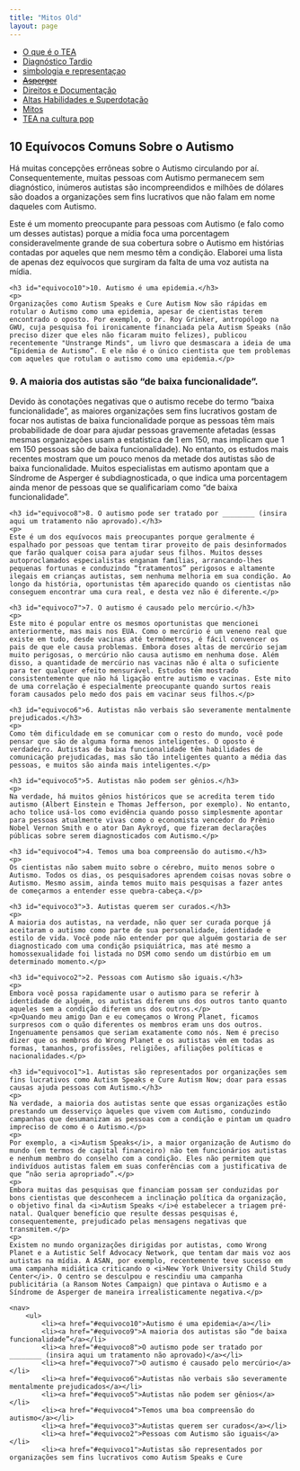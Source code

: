 ```yaml
---
title: "Mitos Old"
layout: page
---
```


<html lang="pt-BR">
<head>
    <meta charset="UTF-8">
    <title>10 Equívocos Comuns Sobre o Autismo</title>
</head>
<body>
<div class="navbar">
  <div class="navbar-inner">
      <ul class="nav">
      <li><a href= "/pages/autismo/autismo.html">O que é o TEA</a></li>
      <li><a href= "/pages/autismo/teadultos.html">Diagnóstico Tardio</a></li>
        <li><a href= "/pages/autismo/identificadao.html">simbologia e representaçao</a></li>
        <li><a href= "/pages/autismo/asperger.html"> <del>Asperger</del></a></li>
        <li><a href= "/pages/autismo/direitos.html">Direitos e Documentação</a></li>
        <li><a href= "/pages/autismo/habilidades.html">Altas Habilidades e Superdotação</a></li>
        <li><a href= "/pages/autismo/mitos.html">Mitos</a></li>
          <li><a href= "/pages/autismo/namidia.html">TEA na cultura pop</a></li>
      </ul>
  </div>
</div>
<p>
<p>
    <h2>10 Equívocos Comuns Sobre o Autismo</h2>
    <p>
    Há muitas concepções errôneas sobre o Autismo circulando por aí. Consequentemente, muitas pessoas com Autismo permanecem sem diagnóstico, inúmeros autistas são incompreendidos e milhões de dólares são doados a organizações sem fins lucrativos que não falam em nome daqueles com Autismo.</p>
    <p>Este é um momento preocupante para pessoas com Autismo (e falo como um desses autistas) porque a mídia foca uma porcentagem consideravelmente grande de sua cobertura sobre o Autismo em histórias contadas por aqueles que nem mesmo têm a condição. Elaborei uma lista de apenas dez equívocos que surgiram da falta de uma voz autista na mídia.</p>

    <h3 id="equivoco10">10. Autismo é uma epidemia.</h3>
    <p>
    Organizações como Autism Speaks e Cure Autism Now são rápidas em rotular o Autismo como uma epidemia, apesar de cientistas terem encontrado o oposto. Por exemplo, o Dr. Roy Grinker, antropólogo na GWU, cuja pesquisa foi ironicamente financiada pela Autism Speaks (não preciso dizer que eles não ficaram muito felizes), publicou recentemente "Unstrange Minds", um livro que desmascara a ideia de uma “Epidemia de Autismo”. E ele não é o único cientista que tem problemas com aqueles que rotulam o autismo como uma epidemia.</p>
<p>
    <h3 id="equivoco9">9. A maioria dos autistas são “de baixa funcionalidade”.</h3>
    <p>
    Devido às conotações negativas que o autismo recebe do termo “baixa funcionalidade”, as maiores organizações sem fins lucrativos gostam de focar nos autistas de baixa funcionalidade porque as pessoas têm mais probabilidade de doar para ajudar pessoas gravemente afetadas (essas mesmas organizações usam a estatística de 1 em 150, mas implicam que 1 em 150 pessoas são de baixa funcionalidade). No entanto, os estudos mais recentes mostram que um pouco menos da metade dos autistas são de baixa funcionalidade. Muitos especialistas em autismo apontam que a Síndrome de Asperger é subdiagnosticada, o que indica uma porcentagem ainda menor de pessoas que se qualificariam como “de baixa funcionalidade”.</p>

    <h3 id="equivoco8">8. O autismo pode ser tratado por ________ (insira aqui um tratamento não aprovado).</h3>
    <p>
    Este é um dos equívocos mais preocupantes porque geralmente é espalhado por pessoas que tentam tirar proveito de pais desinformados que farão qualquer coisa para ajudar seus filhos. Muitos desses autoproclamados especialistas enganam famílias, arrancando-lhes pequenas fortunas e conduzindo “tratamentos” perigosos e altamente ilegais em crianças autistas, sem nenhuma melhoria em sua condição. Ao longo da história, oportunistas têm aparecido quando os cientistas não conseguem encontrar uma cura real, e desta vez não é diferente.</p>

    <h3 id="equivoco7">7. O autismo é causado pelo mercúrio.</h3>
    <p>
    Este mito é popular entre os mesmos oportunistas que mencionei anteriormente, mas mais nos EUA. Como o mercúrio é um veneno real que existe em tudo, desde vacinas até termômetros, é fácil convencer os pais de que ele causa problemas. Embora doses altas de mercúrio sejam muito perigosas, o mercúrio não causa autismo em nenhuma dose. Além disso, a quantidade de mercúrio nas vacinas não é alta o suficiente para ter qualquer efeito mensurável. Estudos têm mostrado consistentemente que não há ligação entre autismo e vacinas. Este mito de uma correlação é especialmente preocupante quando surtos reais foram causados pelo medo dos pais em vacinar seus filhos.</p>

    <h3 id="equivoco6">6. Autistas não verbais são severamente mentalmente prejudicados.</h3>
    <p>
    Como têm dificuldade em se comunicar com o resto do mundo, você pode pensar que são de alguma forma menos inteligentes. O oposto é verdadeiro. Autistas de baixa funcionalidade têm habilidades de comunicação prejudicadas, mas são tão inteligentes quanto a média das pessoas, e muitos são ainda mais inteligentes.</p>

    <h3 id="equivoco5">5. Autistas não podem ser gênios.</h3>
    <p>
    Na verdade, há muitos gênios históricos que se acredita terem tido autismo (Albert Einstein e Thomas Jefferson, por exemplo). No entanto, acho tolice usá-los como evidência quando posso simplesmente apontar para pessoas atualmente vivas como o economista vencedor do Prêmio Nobel Vernon Smith e o ator Dan Aykroyd, que fizeram declarações públicas sobre serem diagnosticados com Autismo.</p>

    <h3 id="equivoco4">4. Temos uma boa compreensão do autismo.</h3>
    <p>
    Os cientistas não sabem muito sobre o cérebro, muito menos sobre o Autismo. Todos os dias, os pesquisadores aprendem coisas novas sobre o Autismo. Mesmo assim, ainda temos muito mais pesquisas a fazer antes de começarmos a entender esse quebra-cabeça.</p>

    <h3 id="equivoco3">3. Autistas querem ser curados.</h3>
    <p>
    A maioria dos autistas, na verdade, não quer ser curada porque já aceitaram o autismo como parte de sua personalidade, identidade e estilo de vida. Você pode não entender por que alguém gostaria de ser diagnosticado com uma condição psiquiátrica, mas até mesmo a homossexualidade foi listada no DSM como sendo um distúrbio em um determinado momento.</p>

    <h3 id="equivoco2">2. Pessoas com Autismo são iguais.</h3>
    <p>
    Embora você possa rapidamente usar o autismo para se referir à identidade de alguém, os autistas diferem uns dos outros tanto quanto aqueles sem a condição diferem uns dos outros.</p>
    <p>Quando meu amigo Dan e eu começamos o Wrong Planet, ficamos surpresos com o quão diferentes os membros eram uns dos outros. Ingenuamente pensamos que seriam exatamente como nós. Nem é preciso dizer que os membros do Wrong Planet e os autistas vêm em todas as formas, tamanhos, profissões, religiões, afiliações políticas e nacionalidades.</p>

    <h3 id="equivoco1">1. Autistas são representados por organizações sem fins lucrativos como Autism Speaks e Cure Autism Now; doar para essas causas ajuda pessoas com Autismo.</h3>
    <p>
    Na verdade, a maioria dos autistas sente que essas organizações estão prestando um desserviço àqueles que vivem com Autismo, conduzindo campanhas que desumanizam as pessoas com a condição e pintam um quadro impreciso de como é o Autismo.</p>
    <p>
    Por exemplo, a <i>Autism Speaks</i>, a maior organização de Autismo do mundo (em termos de capital financeiro) não tem funcionários autistas e nenhum membro do conselho com a condição. Eles não permitem que indivíduos autistas falem em suas conferências com a justificativa de que “não seria apropriado”.</p>
    <p>
    Embora muitas das pesquisas que financiam possam ser conduzidas por bons cientistas que desconhecem a inclinação política da organização, o objetivo final da <i>Autism Speaks </i>é estabelecer a triagem pré-natal. Qualquer benefício que resulte dessas pesquisas é, consequentemente, prejudicado pelas mensagens negativas que transmitem.</p>
    <p>
    Existem no mundo organizações dirigidas por autistas, como Wrong Planet e a Autistic Self Advocacy Network, que tentam dar mais voz aos autistas na mídia. A ASAN, por exemplo, recentemente teve sucesso em uma campanha midiática criticando o <i>New York University Child Study Center</i>. O centro se desculpou e rescindiu uma campanha publicitária (a Ransom Notes Campaign) que pintava o Autismo e a Síndrome de Asperger de maneira irrealisticamente negativa.</p>

    <nav>
        <ul>
            <li><a href="#equivoco10">Autismo é uma epidemia</a></li>
            <li><a href="#equivoco9">A maioria dos autistas são “de baixa funcionalidade”</a></li>
            <li><a href="#equivoco8">O autismo pode ser tratado por ________ (insira aqui um tratamento não aprovado)</a></li>
            <li><a href="#equivoco7">O autismo é causado pelo mercúrio</a></li>
            <li><a href="#equivoco6">Autistas não verbais são severamente mentalmente prejudicados</a></li>
            <li><a href="#equivoco5">Autistas não podem ser gênios</a></li>
            <li><a href="#equivoco4">Temos uma boa compreensão do autismo</a></li>
            <li><a href="#equivoco3">Autistas querem ser curados</a></li>
            <li><a href="#equivoco2">Pessoas com Autismo são iguais</a></li>
            <li><a href="#equivoco1">Autistas são representados por organizações sem fins lucrativos como Autism Speaks e Cure
